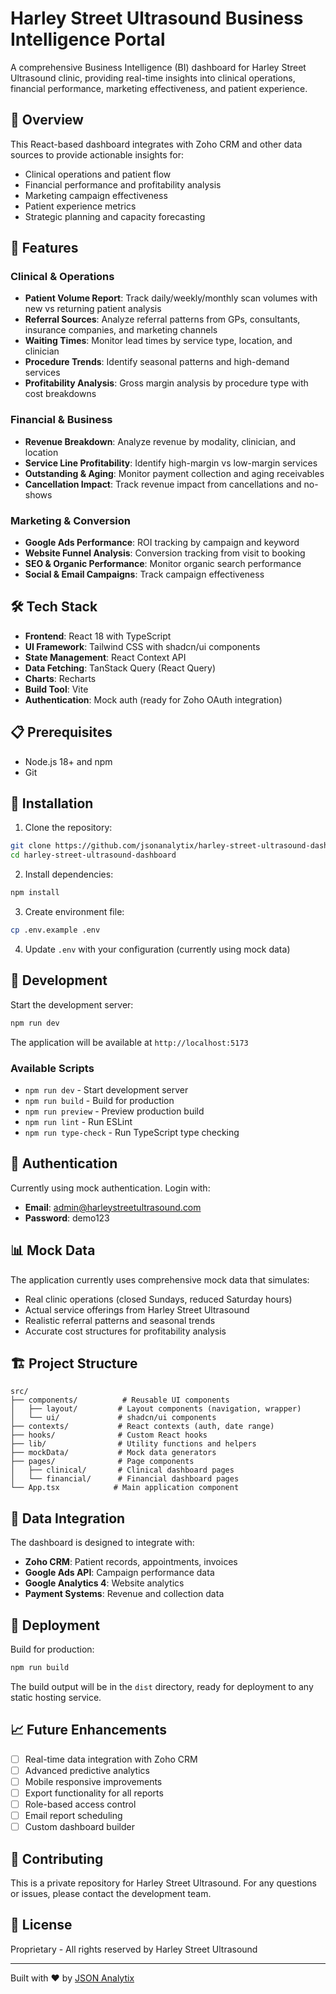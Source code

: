 # Harley Street Ultrasound Business Intelligence Portal

A comprehensive Business Intelligence (BI) dashboard for Harley Street Ultrasound clinic, providing real-time insights into clinical operations, financial performance, marketing effectiveness, and patient experience.

## 🏥 Overview

This React-based dashboard integrates with Zoho CRM and other data sources to provide actionable insights for:
- Clinical operations and patient flow
- Financial performance and profitability analysis
- Marketing campaign effectiveness
- Patient experience metrics
- Strategic planning and capacity forecasting

## 🚀 Features

### Clinical & Operations
- **Patient Volume Report**: Track daily/weekly/monthly scan volumes with new vs returning patient analysis
- **Referral Sources**: Analyze referral patterns from GPs, consultants, insurance companies, and marketing channels
- **Waiting Times**: Monitor lead times by service type, location, and clinician
- **Procedure Trends**: Identify seasonal patterns and high-demand services
- **Profitability Analysis**: Gross margin analysis by procedure type with cost breakdowns

### Financial & Business
- **Revenue Breakdown**: Analyze revenue by modality, clinician, and location
- **Service Line Profitability**: Identify high-margin vs low-margin services
- **Outstanding & Aging**: Monitor payment collection and aging receivables
- **Cancellation Impact**: Track revenue impact from cancellations and no-shows

### Marketing & Conversion
- **Google Ads Performance**: ROI tracking by campaign and keyword
- **Website Funnel Analysis**: Conversion tracking from visit to booking
- **SEO & Organic Performance**: Monitor organic search performance
- **Social & Email Campaigns**: Track campaign effectiveness

## 🛠️ Tech Stack

- **Frontend**: React 18 with TypeScript
- **UI Framework**: Tailwind CSS with shadcn/ui components
- **State Management**: React Context API
- **Data Fetching**: TanStack Query (React Query)
- **Charts**: Recharts
- **Build Tool**: Vite
- **Authentication**: Mock auth (ready for Zoho OAuth integration)

## 📋 Prerequisites

- Node.js 18+ and npm
- Git

## 🔧 Installation

1. Clone the repository:
```bash
git clone https://github.com/jsonanalytix/harley-street-ultrasound-dashboard.git
cd harley-street-ultrasound-dashboard
```

2. Install dependencies:
```bash
npm install
```

3. Create environment file:
```bash
cp .env.example .env
```

4. Update `.env` with your configuration (currently using mock data)

## 🚀 Development

Start the development server:
```bash
npm run dev
```

The application will be available at `http://localhost:5173`

### Available Scripts

- `npm run dev` - Start development server
- `npm run build` - Build for production
- `npm run preview` - Preview production build
- `npm run lint` - Run ESLint
- `npm run type-check` - Run TypeScript type checking

## 🔐 Authentication

Currently using mock authentication. Login with:
- **Email**: admin@harleystreetultrasound.com
- **Password**: demo123

## 📊 Mock Data

The application currently uses comprehensive mock data that simulates:
- Real clinic operations (closed Sundays, reduced Saturday hours)
- Actual service offerings from Harley Street Ultrasound
- Realistic referral patterns and seasonal trends
- Accurate cost structures for profitability analysis

## 🏗️ Project Structure

```
src/
├── components/          # Reusable UI components
│   ├── layout/         # Layout components (navigation, wrapper)
│   └── ui/             # shadcn/ui components
├── contexts/           # React contexts (auth, date range)
├── hooks/              # Custom React hooks
├── lib/                # Utility functions and helpers
├── mockData/           # Mock data generators
├── pages/              # Page components
│   ├── clinical/       # Clinical dashboard pages
│   └── financial/      # Financial dashboard pages
└── App.tsx            # Main application component
```

## 🔄 Data Integration

The dashboard is designed to integrate with:
- **Zoho CRM**: Patient records, appointments, invoices
- **Google Ads API**: Campaign performance data
- **Google Analytics 4**: Website analytics
- **Payment Systems**: Revenue and collection data

## 🚀 Deployment

Build for production:
```bash
npm run build
```

The build output will be in the `dist` directory, ready for deployment to any static hosting service.

## 📈 Future Enhancements

- [ ] Real-time data integration with Zoho CRM
- [ ] Advanced predictive analytics
- [ ] Mobile responsive improvements
- [ ] Export functionality for all reports
- [ ] Role-based access control
- [ ] Email report scheduling
- [ ] Custom dashboard builder

## 🤝 Contributing

This is a private repository for Harley Street Ultrasound. For any questions or issues, please contact the development team.

## 📄 License

Proprietary - All rights reserved by Harley Street Ultrasound

---

Built with ❤️ by [JSON Analytix](https://github.com/jsonanalytix)